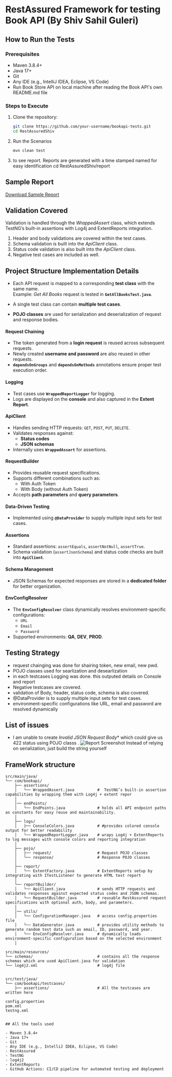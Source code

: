 # RestAssured Framework for testing Book API (By Shiv Sahil Guleri)

## How to Run the Tests

### Prerequisites

- Maven 3.8.4+
- Java 17+
- Git
- Any IDE (e.g., IntelliJ IDEA, Eclipse, VS Code)
- Run Book Store API on local machine after reading the Book API's own README.md file

### Steps to Execute

1. Clone the repository:
   ```bash
   git clone https://github.com/your-username/bookapi-tests.git
   cd RestAssuredShiv
2. Run the Scenarios
   ```bash
   mvn clean test
3. to see report. Reports are generated with a time stamped named for easy identification
   cd RestAssuredShiv/report

## Sample Report
[Download Sample Report](./report/Sample_15_August_10_pm_37_13_Report.html)

## Validation Covered
Validation is handled through the *WrappedAssert* class, which extends TestNG’s built-in assertions with Log4j and ExtentReports integration.

1. Header and body validations are covered within the test cases.
2. Schema validation is built into the *ApiClient* class.
3. Status code validation is also built into the *ApiClient* class.
4. Negative test cases are included as well.


## Project Structure Implementation Details

- Each API request is mapped to a corresponding **test class** with the same name.  
  Example: *Get All Books* request is tested in **`GetAllBooksTest.java`**.

- A single test class can contain **multiple test cases**.

- **POJO classes** are used for serialization and deserialization of request and response bodies.

#### Request Chaining
- The token generated from a **login request** is reused across subsequent requests.  
- Newly created **username and password** are also reused in other requests.  
- **`dependsOnGroups`** and **`dependsOnMethods`** annotations ensure proper test execution order.

#### Logging
- Test cases use **`WrappedReportLogger`** for logging.  
- Logs are displayed on the **console** and also captured in the **Extent Report**.

#### ApiClient
- Handles sending HTTP requests: `GET`, `POST`, `PUT`, `DELETE`.  
- Validates responses against:
  - **Status codes**  
  - **JSON schemas**  
- Internally uses **`WrappedAssert`** for assertions.

#### RequestBuilder
- Provides reusable request specifications.  
- Supports different combinations such as:
  - With Auth Token  
  - With Body (without Auth Token)  
- Accepts **path parameters** and **query parameters**.

#### Data-Driven Testing
- Implemented using **`@DataProvider`** to supply multiple input sets for test cases.

#### Assertions
- Standard assertions: `assertEquals`, `assertNotNull`, `assertTrue`.  
- Schema validation (`assertJsonSchema`) and status code checks are built into **`ApiClient`**.

#### Schema Management
- JSON Schemas for expected responses are stored in a **dedicated folder** for better organization.

#### EnvConfigResolver
- The **`EnvConfigResolver`** class dynamically resolves environment-specific configurations:
  - `URL`  
  - `Email`  
  - `Password`  
- Supported environments: **QA**, **DEV**, **PROD**.


## Testing Strategy 
- request chainging was done for shairing token, new email, new pwd.
- POJO classes used for searlization and desearlization
- in each testcases Logging was done. this outputed details on Console and report
- Negative testcases are covered.
- validation of Body, header, status code, schema is also covered.
- @DataProvider is to supply multiple input sets for test cases.
-  environment-specific configurations like URL, email and password are resolved dynamically

## List of issues
-  I am  unable to create *Invalid JSON Request Body** which could give us 422 status using POJO classs .
  ![Report Screenshot](readMeScreenshot/422.png)
   Instead of relying on serialization, just build the string yourself

## FrameWork structure
```
src/main/java/
└── com/bookapi/
    ├── assertions/
    │   └── WrappedAssert.java          #  TestNG’s built-in assertion capabilities by wrapping them with Log4j + extent repor
    │
    │── endPoints/
    │   └── EndPoints.java              # holds all API endpoint paths as constants for easy reuse and maintainability.
    │
    ├── logs/
    │   ├── ConsoleColors.java          # #provides colored console output for better readability
    │   └── WrappedReportLogger.java    # wraps Log4j + ExtentReports to log messages with console colors and reporting integration
    │
    ├── pojo/
    │   ├── request/                    # Request POJO classes
    │   └── response/                   # Response POJO classes
    │
    ├── report/
    │   └── ExtentFactory.java          # ExtentReports setup by integrating with ITestListener to generate HTML test report
    │
    └── reportBuilder/                  
    │   └── ApiClient.java              # sends HTTP requests and validates responses against expected status codes and JSON schemas.
    │   └── RequestBuilder.java         # reusable RestAssured request specifications with optional auth, body, and parameters.
    │
    │── utils/
    │   └── ConfigurationManager.java   # access config.properties file
    │   └── DataGenerator.java          # provides utility methods to generate random test data such as email, ID, password, and year.
    │   └── EnvConfigResolver.java      # dynamically loads environment-specific configuration based on the selected environment
    │

src/main/resources/
└── schemas/                            # contains all the response schemas which are used ApiClient.java for validation
└── log4j2.xml                          # log4j file


src/test/java/
└── com/bookapi/testcases/
    ├── assertions/                     # All the testcases are written here

config.properties                       
pom.xml                                     
testng.xml


## All the tools used

- Maven 3.8.4+
- Java 17+
- Git
- Any IDE (e.g., IntelliJ IDEA, Eclipse, VS Code)
- RestAssured
- TestNG
- log4j2
- ExtentReports
- GitHub Actions: CI/CD pipeline for automated testing and deployment


